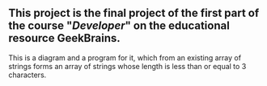 ## This project is the final project of the first part of the course "*Developer*" on the educational resource **GeekBrains**.

This is a diagram and a program for it, which from an existing array of strings forms an array of strings whose length is less than or equal to 3 characters.